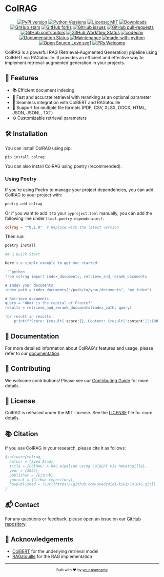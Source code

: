 # ColRAG

<div align="center">

[![PyPI version](https://badge.fury.io/py/colrag.svg)](https://badge.fury.io/py/colrag)
[![Python Versions](https://img.shields.io/pypi/pyversions/colrag.svg)](https://pypi.org/project/colrag/)
[![License: MIT](https://img.shields.io/badge/License-MIT-yellow.svg)](https://opensource.org/licenses/MIT)
[![Downloads](https://pepy.tech/badge/colrag)](https://pepy.tech/project/colrag)
[![GitHub stars](https://img.shields.io/github/stars/yourusername/colrag.svg?style=social&label=Star&maxAge=2592000)](https://GitHub.com/yourusername/colrag/stargazers/)
[![GitHub forks](https://img.shields.io/github/forks/yourusername/colrag.svg?style=social&label=Fork&maxAge=2592000)](https://GitHub.com/yourusername/colrag/network/)
[![GitHub issues](https://img.shields.io/github/issues/yourusername/colrag.svg)](https://GitHub.com/yourusername/colrag/issues/)
[![GitHub pull-requests](https://img.shields.io/github/issues-pr/yourusername/colrag.svg)](https://GitHub.com/yourusername/colrag/pull/)
[![GitHub contributors](https://img.shields.io/github/contributors/yourusername/colrag.svg)](https://GitHub.com/yourusername/colrag/graphs/contributors/)
[![GitHub Workflow Status](https://img.shields.io/github/workflow/status/yourusername/colrag/Python%20package)](https://github.com/yourusername/colrag/actions)
[![codecov](https://codecov.io/gh/yourusername/colrag/branch/main/graph/badge.svg)](https://codecov.io/gh/yourusername/colrag)
[![Documentation Status](https://readthedocs.org/projects/colrag/badge/?version=latest)](https://colrag.readthedocs.io/en/latest/?badge=latest)
[![Maintenance](https://img.shields.io/badge/Maintained%3F-yes-green.svg)](https://GitHub.com/yourusername/colrag/graphs/commit-activity)
[![made-with-python](https://img.shields.io/badge/Made%20with-Python-1f425f.svg)](https://www.python.org/)
[![Open Source Love svg1](https://badges.frapsoft.com/os/v1/open-source.svg?v=103)](https://github.com/ellerbrock/open-source-badges/)
[![PRs Welcome](https://img.shields.io/badge/PRs-welcome-brightgreen.svg?style=flat-square)](http://makeapullrequest.com)

</div>

ColRAG is a powerful RAG (Retrieval-Augmented Generation) pipeline using ColBERT via RAGatouille. It provides an efficient and effective way to implement retrieval-augmented generation in your projects.

## 🌟 Features

- 📚 Efficient document indexing
- 🚀 Fast and accurate retrieval with reranking as an optional parameter
- 🔗 Seamless integration with ColBERT and RAGatouille
- 📄 Support for multiple file formats (PDF, CSV, XLSX, DOCX, HTML, JSON, JSONL, TXT)
- ⚙️ Customizable retrieval parameters

## 🛠️ Installation

You can install ColRAG using pip:

```bash
pip install colrag
```

You can also install ColRAG using poetry (recommended):

### Using Poetry

If you're using Poetry to manage your project dependencies, you can add ColRAG to your project with:

```bash
poetry add colrag
```

Or if you want to add it to your `pyproject.toml` manually, you can add the following line under `[tool.poetry.dependencies]`:

```toml
colrag = "^0.1.0"  # Replace with the latest version
```

Then run:

```bash
poetry install

## 🚀 Quick Start

Here's a simple example to get you started:

```python
from colrag import index_documents, retrieve_and_rerank_documents

# Index your documents
index_path = index_documents("/path/to/your/documents", "my_index")

# Retrieve documents
query = "What is the capital of France?"
results = retrieve_and_rerank_documents(index_path, query)

for result in results:
    print(f"Score: {result['score']}, Content: {result['content'][:100]}...")
```

## 📖 Documentation

For more detailed information about ColRAG's features and usage, please refer to our [documentation](https://colrag.readthedocs.io/).

## 🤝 Contributing

We welcome contributions! Please see our [Contributing Guide](CONTRIBUTING.md) for more details.

## 📄 License

ColRAG is released under the MIT License. See the [LICENSE](LICENSE) file for more details.

## 📚 Citation

If you use ColRAG in your research, please cite it as follows:

```bibtex
@software{colrag,
  author = {Syed Asad},
  title = {ColRAG: A RAG pipeline using ColBERT via RAGatouille},
  year = {2024},
  publisher = {GitHub},
  journal = {GitHub repository},
  howpublished = {\url{https://github.com/syedzaidi-kiwi/ColRAG.git}}
}
```

## 📬 Contact

For any questions or feedback, please open an issue on our [GitHub repository](https://github.com/syedzaidi-kiwi/ColRAG/issues).

## 🙏 Acknowledgements

- [ColBERT](https://github.com/stanford-futuredata/ColBERT) for the underlying retrieval model
- [RAGatouille](https://github.com/bclavie/RAGatouille) for the RAG implementation

---

<div align="center">
    <sub>Built with ❤️ by <a href="https://github.com/syedzaidi-kiwi">your username</a></sub>
</div>